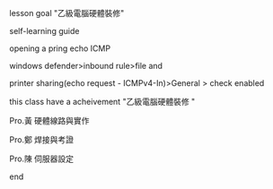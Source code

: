 lesson goal "乙級電腦硬體裝修"

self-learning guide

opening a pring echo ICMP

windows defender>inbound rule>file and 

printer sharing(echo request - ICMPv4-In)>General > check enabled

this class have a acheivement "乙級電腦硬體裝修
"

Pro.黃 硬體線路與實作

Pro.鄭 焊接與考證

Pro.陳 伺服器設定          

end
        